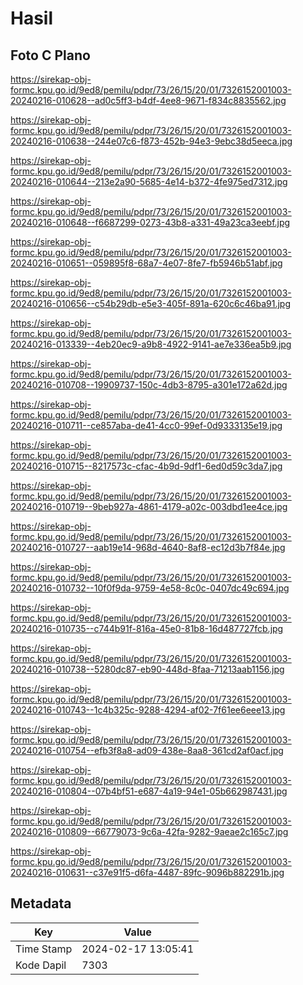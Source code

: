# Hasil

## Foto C Plano

https://sirekap-obj-formc.kpu.go.id/9ed8/pemilu/pdpr/73/26/15/20/01/7326152001003-20240216-010628--ad0c5ff3-b4df-4ee8-9671-f834c8835562.jpg

https://sirekap-obj-formc.kpu.go.id/9ed8/pemilu/pdpr/73/26/15/20/01/7326152001003-20240216-010638--244e07c6-f873-452b-94e3-9ebc38d5eeca.jpg

https://sirekap-obj-formc.kpu.go.id/9ed8/pemilu/pdpr/73/26/15/20/01/7326152001003-20240216-010644--213e2a90-5685-4e14-b372-4fe975ed7312.jpg

https://sirekap-obj-formc.kpu.go.id/9ed8/pemilu/pdpr/73/26/15/20/01/7326152001003-20240216-010648--f6687299-0273-43b8-a331-49a23ca3eebf.jpg

https://sirekap-obj-formc.kpu.go.id/9ed8/pemilu/pdpr/73/26/15/20/01/7326152001003-20240216-010651--059895f8-68a7-4e07-8fe7-fb5946b51abf.jpg

https://sirekap-obj-formc.kpu.go.id/9ed8/pemilu/pdpr/73/26/15/20/01/7326152001003-20240216-010656--c54b29db-e5e3-405f-891a-620c6c46ba91.jpg

https://sirekap-obj-formc.kpu.go.id/9ed8/pemilu/pdpr/73/26/15/20/01/7326152001003-20240216-013339--4eb20ec9-a9b8-4922-9141-ae7e336ea5b9.jpg

https://sirekap-obj-formc.kpu.go.id/9ed8/pemilu/pdpr/73/26/15/20/01/7326152001003-20240216-010708--19909737-150c-4db3-8795-a301e172a62d.jpg

https://sirekap-obj-formc.kpu.go.id/9ed8/pemilu/pdpr/73/26/15/20/01/7326152001003-20240216-010711--ce857aba-de41-4cc0-99ef-0d9333135e19.jpg

https://sirekap-obj-formc.kpu.go.id/9ed8/pemilu/pdpr/73/26/15/20/01/7326152001003-20240216-010715--8217573c-cfac-4b9d-9df1-6ed0d59c3da7.jpg

https://sirekap-obj-formc.kpu.go.id/9ed8/pemilu/pdpr/73/26/15/20/01/7326152001003-20240216-010719--9beb927a-4861-4179-a02c-003dbd1ee4ce.jpg

https://sirekap-obj-formc.kpu.go.id/9ed8/pemilu/pdpr/73/26/15/20/01/7326152001003-20240216-010727--aab19e14-968d-4640-8af8-ec12d3b7f84e.jpg

https://sirekap-obj-formc.kpu.go.id/9ed8/pemilu/pdpr/73/26/15/20/01/7326152001003-20240216-010732--10f0f9da-9759-4e58-8c0c-0407dc49c694.jpg

https://sirekap-obj-formc.kpu.go.id/9ed8/pemilu/pdpr/73/26/15/20/01/7326152001003-20240216-010735--c744b91f-816a-45e0-81b8-16d487727fcb.jpg

https://sirekap-obj-formc.kpu.go.id/9ed8/pemilu/pdpr/73/26/15/20/01/7326152001003-20240216-010738--5280dc87-eb90-448d-8faa-71213aab1156.jpg

https://sirekap-obj-formc.kpu.go.id/9ed8/pemilu/pdpr/73/26/15/20/01/7326152001003-20240216-010743--1c4b325c-9288-4294-af02-7f61ee6eee13.jpg

https://sirekap-obj-formc.kpu.go.id/9ed8/pemilu/pdpr/73/26/15/20/01/7326152001003-20240216-010754--efb3f8a8-ad09-438e-8aa8-361cd2af0acf.jpg

https://sirekap-obj-formc.kpu.go.id/9ed8/pemilu/pdpr/73/26/15/20/01/7326152001003-20240216-010804--07b4bf51-e687-4a19-94e1-05b662987431.jpg

https://sirekap-obj-formc.kpu.go.id/9ed8/pemilu/pdpr/73/26/15/20/01/7326152001003-20240216-010809--66779073-9c6a-42fa-9282-9aeae2c165c7.jpg

https://sirekap-obj-formc.kpu.go.id/9ed8/pemilu/pdpr/73/26/15/20/01/7326152001003-20240216-010631--c37e91f5-d6fa-4487-89fc-9096b882291b.jpg


## Metadata

| Key        | Value               |
| ---------- | ------------------- |
| Time Stamp | 2024-02-17 13:05:41 |
| Kode Dapil | 7303                |




